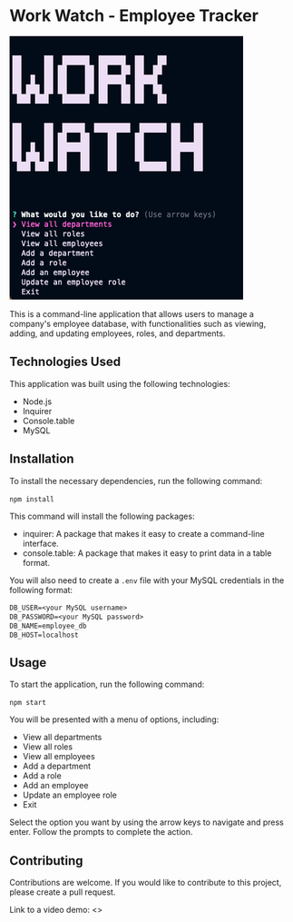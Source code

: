 # Work Watch - Employee Tracker

![](./assets/screenshot.png)

This is a command-line application that allows users to manage a company's employee database, with functionalities such as viewing, adding, and updating employees, roles, and departments.

## Technologies Used

This application was built using the following technologies:

- Node.js
- Inquirer
- Console.table
- MySQL

## Installation

To install the necessary dependencies, run the following command:

`npm install`

This command will install the following packages:

- inquirer: A package that makes it easy to create a command-line interface.
- console.table: A package that makes it easy to print data in a table format.

You will also need to create a `.env` file with your MySQL credentials in the following format:

```
DB_USER=<your MySQL username>
DB_PASSWORD=<your MySQL password>
DB_NAME=employee_db
DB_HOST=localhost
```

## Usage

To start the application, run the following command:

`npm start`

You will be presented with a menu of options, including:

- View all departments
- View all roles
- View all employees
- Add a department
- Add a role
- Add an employee
- Update an employee role
- Exit

Select the option you want by using the arrow keys to navigate and press enter. Follow the prompts to complete the action.

## Contributing

Contributions are welcome. If you would like to contribute to this project, please create a pull request.

Link to a video demo: <>
